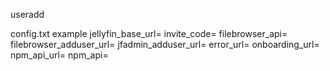 useradd


config.txt example
jellyfin_base_url=
invite_code=
filebrowser_api=
filebrowser_adduser_url=
jfadmin_adduser_url=
error_url=
onboarding_url=
npm_api_url=
npm_api=


